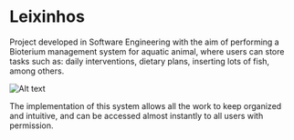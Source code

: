 Leixinhos
=========

Project developed in Software Engineering with the aim of performing a Bioterium management system for aquatic animal, where users can store tasks such as: daily interventions, dietary plans, inserting lots of fish, among others.   

![Alt text](https://cloud.githubusercontent.com/assets/6472330/5324555/b4c45d0c-7cd3-11e4-9d41-dc78dee31cfb.png "Index Page")

The implementation of this system allows all the work to keep organized and intuitive, and can be accessed almost instantly to all users with permission.
